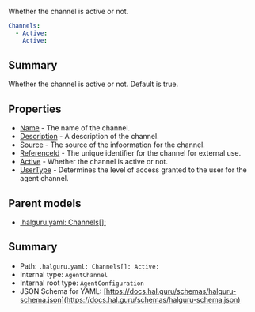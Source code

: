 <!--
title: Active
description: Whether the channel is active or not.
version: 1.39.0
generated: true
date: 2025-04-24
node: This file is generated by the command-line program: `halguru manual -c -m`
-->


Whether the channel is active or not.

```yaml
Channels:
  - Active:
    Active:
```

## Summary

Whether the channel is active or not. Default is true.

## Properties

* [Name]((halguru)-channels-list-name.md) - The name of the channel.
* [Description]((halguru)-channels-list-description.md) - A description of the channel.
* [Source]((halguru)-channels-list-source.md) - The source of the infoormation for the channel.
* [ReferenceId]((halguru)-channels-list-referenceid.md) - The unique identifier for the channel for external use.
* [Active]((halguru)-channels-list-active.md) - Whether the channel is active or not.
* [UserType]((halguru)-channels-list-usertype.md) - Determines the level of access granted to the user for the agent channel.

## Parent models

* [.halguru.yaml: Channels[]:]((halguru)-channels-list.md)
## Summary

* Path: `.halguru.yaml: Channels[]: Active:`
* Internal type: `AgentChannel`
* Internal root type: `AgentConfiguration`
* JSON Schema for YAML: [https://docs.hal.guru/schemas/halguru-schema.json](https://docs.hal.guru/schemas/halguru-schema.json)
